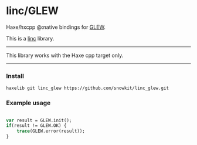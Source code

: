 # linc/GLEW
Haxe/hxcpp @:native bindings for [GLEW](https://github.com/nigels-com/glew).

This is a [linc](http://snowkit.github.io/linc/) library.

---

This library works with the Haxe cpp target only.

---
### Install

`haxelib git linc_glew https://github.com/snowkit/linc_glew.git`

### Example usage

```haxe

var result = GLEW.init();
if(result != GLEW.OK) {
    trace(GLEW.error(result));
}

```